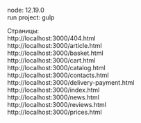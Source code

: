 node: 12.19.0   
run project: gulp   

Страницы:   
http://localhost:3000/404.html       
http://localhost:3000/article.html       
http://localhost:3000/basket.html        
http://localhost:3000/cart.html      
http://localhost:3000/catalog.html       
http://localhost:3000/contacts.html      
http://localhost:3000/delivery-payment.html      
http://localhost:3000/index.html     
http://localhost:3000/news.html      
http://localhost:3000/reviews.html       
http://localhost:3000/prices.html        

